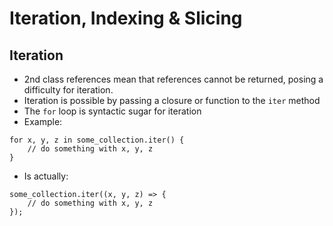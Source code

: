 # Iteration, Indexing & Slicing
## Iteration
- 2nd class references mean that references cannot be returned, posing a difficulty for iteration.
- Iteration is possible by passing a closure or function to the `iter` method
- The `for` loop is syntactic sugar for iteration
- Example:
```s++
for x, y, z in some_collection.iter() {
    // do something with x, y, z
}
```
- Is actually:
```s++
some_collection.iter((x, y, z) => {
    // do something with x, y, z
});
```